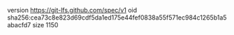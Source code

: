 version https://git-lfs.github.com/spec/v1
oid sha256:cea73c8e823d69cdf5da1ed175e44fef0838a55f571ec984c1265b1a5abacfd7
size 1150
